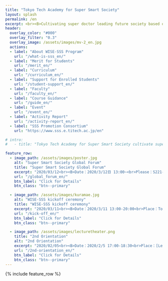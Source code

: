 ```yaml
---
title: "Tokyo Tech Academy for Super Smart Society"
layout: splash
permalink: /en
excerpt: <br><B>Cultivating super doctor leading future society based on <br>the fusion of society-collaborated education (open education)<br> and interdisciplinary collaboration research (open innovation)</B><br><br>
header:
  overlay_color: "#000"
  overlay_filter: "0.3"
  overlay_image: /assets/images/mv-2_en.jpg
  actions:
  - label: "About WISE-SSS Program"
    url: "/what-is-sss_en/"
  - label: "Merit for Students"
    url: "/merit_en/"
  - label: "Curriculum"
    url: "/curriculum_en/"
  - label: "Support for Enrolled Students"
    url: "/student-support_en/"
  - label: "Faculty"
    url: "/faculty_en/"
  - label: "Course Guidance"
    url: "/guide_en/"
  - label: "Event"
    url: "/event_en/"
  - label: "Activity Report"
    url: "/activity-report_en/"
  - label: "SSS Promotion Consortium"
    url: "https://www.sss.e.titech.ac.jp/en"

# intro:
#   - title: "Tokyo Tech Academy for Super Smart Society cultivate super doctor leading future society, based on the fusion of society-collaborated education (open education) and interdisciplinary collaboration reseach (open innovation)"

feature_row:
  - image_path: /assets/images/poster.jpg
    alt: "Super Smart Society Global Forum"
    title: "Super Smart Society Global Forum"
    excerpt: "2020/03/12<br><B>Date：2020/3/12日 13:00~<br>Please：S221-224, Ookayama Campus, TokyoTech</B><br>A symposium with invited talks from the overseas advisors of WISE-SSS program is organized by SSS promotion consortium."
    url: "/global_forum_en/"
    btn_label: "Click for Details"
    btn_class: "btn--primary"

  - image_path: /assets/images/kuramae.jpg
    alt: "WISE-SSS kickoff ceremony"
    title: "WISE-SSS kickoff ceremony"
    excerpt: "2020/03/11<br><B>Date：2020/3/11 13:00-20:00<br>Place：Tokyo Tech Front <br>Ookayama Campus, Tokyo Tech</B><br>The consortium officials and special advisors have been invited to hold the kick-off ceremony for the Tokyo Tech Academy for the Super Smart Society at the above date and time. Please join us. "
    url: "/kick-off_en/"
    btn_label: "Click for Details"
    btn_class: "btn--primary"

  - image_path: /assets/images/lecturetheater.png
    title: "2nd Orientation"
    alt: "2nd Orientation"
    excerpt: "2020/02/05<br><B>Date：2020/2/5 17:00-18:30<br>Place：[Lecture Theater](http://www.mono.titech.ac.jp/~kokusai/TLT.html) W531<br> Ookayama Campus, Tokyo Tech</B><br>The curriculum is scheduled to start in FY2020. The 2nd Orientation will be held with more information for guiding students who plan to join the program."
    url: "/2nd-orientation_en/"
    btn_label: "Click for Details"
    btn_class: "btn--primary"
---
```


{% include feature_row %}
